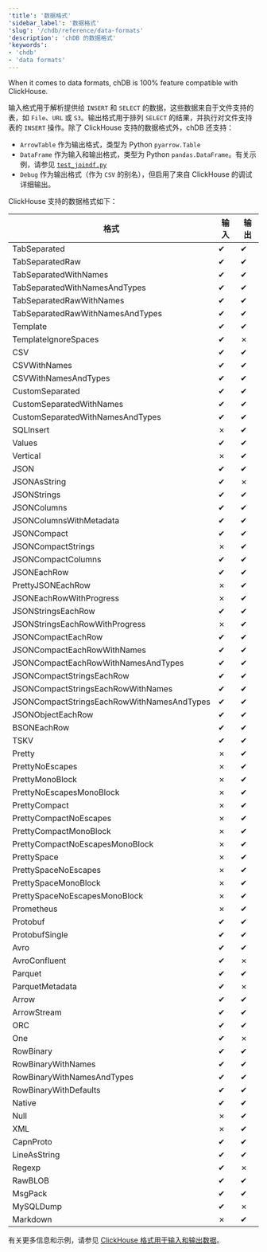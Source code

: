 ```yaml
---
'title': '数据格式'
'sidebar_label': '数据格式'
'slug': '/chdb/reference/data-formats'
'description': 'chDB 的数据格式'
'keywords':
- 'chdb'
- 'data formats'
---
```


When it comes to data formats, chDB is 100% feature compatible with ClickHouse.

输入格式用于解析提供给 `INSERT` 和 `SELECT` 的数据，这些数据来自于文件支持的表，如 `File`、`URL` 或 `S3`。输出格式用于排列 `SELECT` 的结果，并执行对文件支持表的 `INSERT` 操作。除了 ClickHouse 支持的数据格式外，chDB 还支持：

- `ArrowTable` 作为输出格式，类型为 Python `pyarrow.Table`
- `DataFrame` 作为输入和输出格式，类型为 Python `pandas.DataFrame`。有关示例，请参见 [`test_joindf.py`](https://github.com/chdb-io/chdb/blob/main/tests/test_joindf.py)
- `Debug` 作为输出格式（作为 `CSV` 的别名），但启用了来自 ClickHouse 的调试详细输出。

ClickHouse 支持的数据格式如下：

| 格式                              | 输入 | 输出 |
|----------------------------------|------|------|
| TabSeparated                      | ✔    | ✔    |
| TabSeparatedRaw                   | ✔    | ✔    |
| TabSeparatedWithNames             | ✔    | ✔    |
| TabSeparatedWithNamesAndTypes     | ✔    | ✔    |
| TabSeparatedRawWithNames          | ✔    | ✔    |
| TabSeparatedRawWithNamesAndTypes  | ✔    | ✔    |
| Template                          | ✔    | ✔    |
| TemplateIgnoreSpaces              | ✔    | ✗    |
| CSV                               | ✔    | ✔    |
| CSVWithNames                      | ✔    | ✔    |
| CSVWithNamesAndTypes              | ✔    | ✔    |
| CustomSeparated                   | ✔    | ✔    |
| CustomSeparatedWithNames          | ✔    | ✔    |
| CustomSeparatedWithNamesAndTypes  | ✔    | ✔    |
| SQLInsert                         | ✗    | ✔    |
| Values                            | ✔    | ✔    |
| Vertical                          | ✗    | ✔    |
| JSON                              | ✔    | ✔    |
| JSONAsString                      | ✔    | ✗    |
| JSONStrings                       | ✔    | ✔    |
| JSONColumns                       | ✔    | ✔    |
| JSONColumnsWithMetadata           | ✔    | ✔    |
| JSONCompact                       | ✔    | ✔    |
| JSONCompactStrings                | ✗    | ✔    |
| JSONCompactColumns                | ✔    | ✔    |
| JSONEachRow                       | ✔    | ✔    |
| PrettyJSONEachRow                 | ✗    | ✔    |
| JSONEachRowWithProgress           | ✗    | ✔    |
| JSONStringsEachRow                | ✔    | ✔    |
| JSONStringsEachRowWithProgress    | ✗    | ✔    |
| JSONCompactEachRow                | ✔    | ✔    |
| JSONCompactEachRowWithNames       | ✔    | ✔    |
| JSONCompactEachRowWithNamesAndTypes | ✔  | ✔    |
| JSONCompactStringsEachRow         | ✔    | ✔    |
| JSONCompactStringsEachRowWithNames | ✔  | ✔    |
| JSONCompactStringsEachRowWithNamesAndTypes | ✔ | ✔ |
| JSONObjectEachRow                 | ✔    | ✔    |
| BSONEachRow                       | ✔    | ✔    |
| TSKV                              | ✔    | ✔    |
| Pretty                            | ✗    | ✔    |
| PrettyNoEscapes                   | ✗    | ✔    |
| PrettyMonoBlock                   | ✗    | ✔    |
| PrettyNoEscapesMonoBlock          | ✗    | ✔    |
| PrettyCompact                     | ✗    | ✔    |
| PrettyCompactNoEscapes            | ✗    | ✔    |
| PrettyCompactMonoBlock            | ✗    | ✔    |
| PrettyCompactNoEscapesMonoBlock   | ✗    | ✔    |
| PrettySpace                       | ✗    | ✔    |
| PrettySpaceNoEscapes              | ✗    | ✔    |
| PrettySpaceMonoBlock              | ✗    | ✔    |
| PrettySpaceNoEscapesMonoBlock     | ✗    | ✔    |
| Prometheus                        | ✗    | ✔    |
| Protobuf                          | ✔    | ✔    |
| ProtobufSingle                    | ✔    | ✔    |
| Avro                              | ✔    | ✔    |
| AvroConfluent                     | ✔    | ✗    |
| Parquet                           | ✔    | ✔    |
| ParquetMetadata                   | ✔    | ✗    |
| Arrow                             | ✔    | ✔    |
| ArrowStream                       | ✔    | ✔    |
| ORC                               | ✔    | ✔    |
| One                               | ✔    | ✗    |
| RowBinary                         | ✔    | ✔    |
| RowBinaryWithNames                | ✔    | ✔    |
| RowBinaryWithNamesAndTypes        | ✔    | ✔    |
| RowBinaryWithDefaults             | ✔    | ✔    |
| Native                            | ✔    | ✔    |
| Null                              | ✗    | ✔    |
| XML                               | ✗    | ✔    |
| CapnProto                         | ✔    | ✔    |
| LineAsString                      | ✔    | ✔    |
| Regexp                            | ✔    | ✗    |
| RawBLOB                           | ✔    | ✔    |
| MsgPack                           | ✔    | ✔    |
| MySQLDump                         | ✔    | ✗    |
| Markdown                          | ✗    | ✔    |

有关更多信息和示例，请参见 [ClickHouse 格式用于输入和输出数据](/interfaces/formats)。

